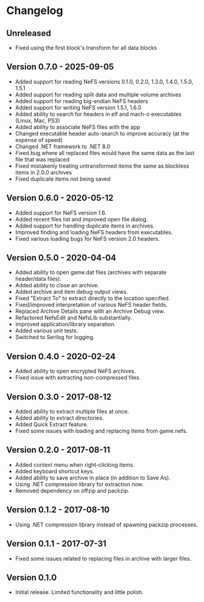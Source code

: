 # Changelog

## Unreleased
- Fixed using the first block's transform for all data blocks

## Version 0.7.0 - 2025-09-05
- Added support for reading NeFS versions 0.1.0, 0.2.0, 1.3.0, 1.4.0, 1.5.0, 1.5.1
- Added support for reading split data and multiple volume archives
- Added support for reading big-endian NeFS headers
- Added support for writing NeFS version 1.5.1, 1.6.0
- Added ability to search for headers in elf and mach-o executables (Linux, Mac, PS3)
- Added ability to associate NeFS files with the app
- Changed executable header auto-search to improve accuracy (at the expense of speed)
- Changed .NET framework to .NET 8.0
- Fixed bug where all replaced files would have the same data as the last file that was replaced
- Fixed mistakenly treating untransformed items the same as blockless items in 2.0.0 archives
- Fixed duplicate items not being saved

## Version 0.6.0 - 2020-05-12
- Added support for NeFS version 1.6.
- Added recent files list and improved open file dialog.
- Added support for handling duplicate items in archives.
- Improved finding and loading NeFS headers from executables.
- Fixed various loading bugs for NeFS version 2.0 headers.

## Version 0.5.0 - 2020-04-04
- Added ability to open game.dat files (archives with separate header/data files).
- Added ability to close an archive.
- Added archive and item debug output views.
- Fixed "Extract To" to extract directly to the location specified.
- Fixed/improved interpretation of various NeFS header fields.
- Replaced Archive Details pane with an Archive Debug view.
- Refactored NefsEdit and NefsLib substantially.
- Improved application/library separation.
- Added various unit tests.
- Switched to Serilog for logging.

## Version 0.4.0 - 2020-02-24
- Added ability to open encrypted NeFS archives.
- Fixed issue with extracting non-compressed files.

## Version 0.3.0 - 2017-08-12
- Added ability to extract multiple files at once.
- Added ability to extract directories.
- Added Quick Extract feature.
- Fixed some issues with loading and replacing items from game.nefs.

## Version 0.2.0 - 2017-08-11
- Added context menu when right-clicking items.
- Added keyboard shortcut keys.
- Added ability to save archive in place (in addition to Save As).
- Using .NET compression library for extraction now.
- Removed dependency on offzip and packzip.

## Version 0.1.2 - 2017-08-10
- Using .NET compression library instead of spawning packzip processes.

## Version 0.1.1 - 2017-07-31
- Fixed some issues related to replacing files in archive with larger files.

## Version 0.1.0
- Initial release. Limited functionality and little polish.
